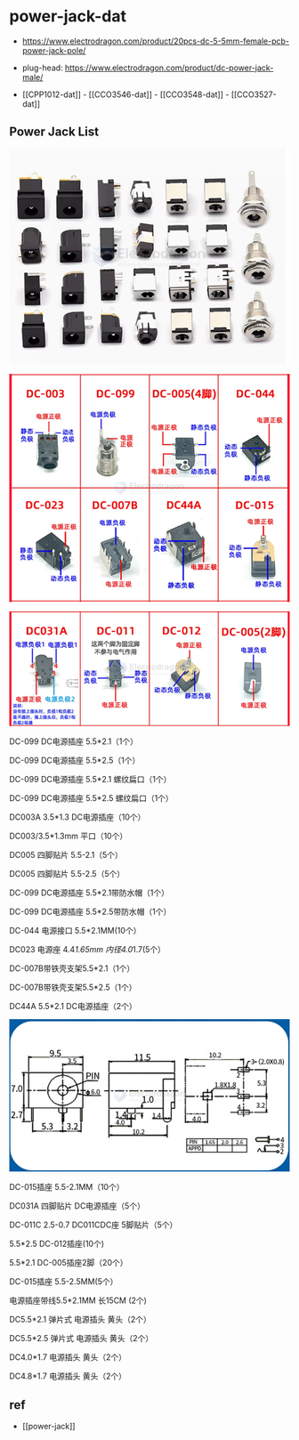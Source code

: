
# power-jack-dat

- https://www.electrodragon.com/product/20pcs-dc-5-5mm-female-pcb-power-jack-pole/

- plug-head: https://www.electrodragon.com/product/dc-power-jack-male/


- [[CPP1012-dat]] - [[CCO3546-dat]] - [[CCO3548-dat]] - [[CCO3527-dat]] 
  
## Power Jack List 

![](2024-11-20-13-37-54.png)

![](2024-11-20-13-38-26.png)

![](2024-11-20-13-38-45.png)

DC-099 DC电源插座 5.5*2.1（1个）

DC-099 DC电源插座 5.5*2.5（1个）

DC-099 DC电源插座 5.5*2.1 螺纹扁口（1个）

DC-099 DC电源插座 5.5*2.5 螺纹扁口（1个）

DC003A 3.5*1.3 DC电源插座（10个）

DC003/3.5*1.3mm 平口（10个）

DC005 四脚贴片 5.5-2.1（5个）

DC005 四脚贴片 5.5-2.5（5个）

DC-099 DC电源插座 5.5*2.1带防水帽（1个）

DC-099 DC电源插座 5.5*2.5带防水帽（1个）

DC-044 电源接口 5.5*2.1MM(10个）

DC023 电源座 4.4*1.65mm 内径4.0*1.7(5个）

DC-007B带铁壳支架5.5*2.1（1个）

DC-007B带铁壳支架5.5*2.5（1个）

DC44A 5.5*2.1 DC电源插座（2个）

![](2024-11-20-13-39-29.png)

DC-015插座 5.5-2.1MM（10个）

DC031A 四脚贴片 DC电源插座（5个）

DC-011C 2.5-0.7 DC011CDC座 5脚贴片（5个）

5.5*2.5 DC-012插座(10个)

5.5*2.1 DC-005插座2脚（20个）

DC-015插座 5.5-2.5MM(5个）

电源插座带线5.5*2.1MM 长15CM (2个)

DC5.5*2.1 弹片式 电源插头 黄头（2个）

DC5.5*2.5 弹片式 电源插头 黄头（2个）

DC4.0*1.7 电源插头 黄头（2个）

DC4.8*1.7 电源插头 黄头（2个）


## ref 

- [[power-jack]]